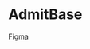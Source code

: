 # AdmitBase

[Figma](https://www.figma.com/files/team/1275933972210322453/project/374446233?fuid=1461407227001305962)
